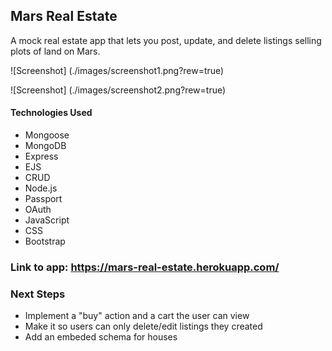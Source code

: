 ## Mars Real Estate 

A mock real estate app that lets you post, update, and delete listings selling plots of land on Mars. 

![Screenshot] (./images/screenshot1.png?rew=true)

![Screenshot] (./images/screenshot2.png?rew=true)

#### Technologies Used
- Mongoose 
- MongoDB 
- Express
- EJS
- CRUD
- Node.js
- Passport
- OAuth
- JavaScript
- CSS
- Bootstrap  

### Link to app: https://mars-real-estate.herokuapp.com/ 

### Next Steps
- Implement a "buy" action and a cart the user can view 
- Make it so users can only delete/edit listings they created
- Add an embeded schema for houses 
